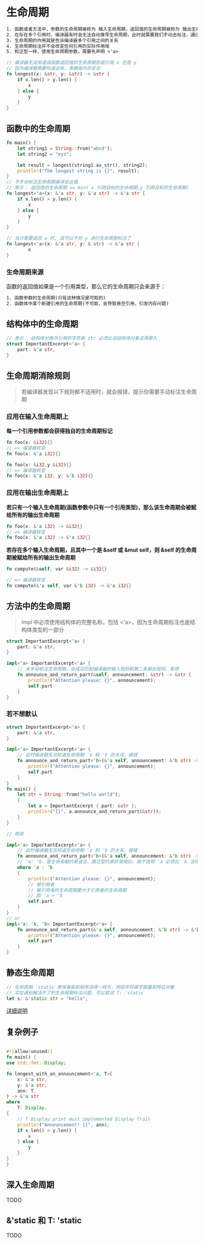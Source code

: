 # 生命周期<span id="lifetime"></span>

```txt
1. 函数或者方法中，参数的生命周期被称为 输入生命周期，返回值的生命周期被称为 输出生命周期
2. 在存在多个引用时，编译器有时会无法自动推导生命周期，此时就需要我们手动去标注，通过为参数标注合适的生命周期来帮助编译器进行引用检查的分析
3. 生命周期的作用就是告诉编译器多个引用之间的关系
4. 生命周期标注并不会改变任何引用的实际作用域
5. 和泛型一样，使用生命周期参数，需要先声明 <'a>

```

```rust
// 编译器无法知道该函数返回值的生命周期到底引用 x 还是 y
// 因为编译器需要知道这些，来确保内存安全
fn longest(x: &str, y: &str) -> &str {
    if x.len() > y.len() {
        x
    } else {
        y
    }
}
```

## 函数中的生命周期

```rust
fn main() {
    let string1 = String::from("abcd");
    let string2 = "xyz";

    let result = longest(string1.as_str(), string2);
    println!("The longest string is {}", result);
}
// 不手动标注生命周期编译会出错
// 表示： 返回值的生命周期 == min( x 引用目标的生命周期,y 引用目标的生命周期)
fn longest<'a>(x: &'a str, y: &'a str) -> &'a str {
    if x.len() > y.len() {
        x
    } else {
        y
    }
}

// 当只需要返回 x 时, 就可以不对 y 进行生命周期标注了
fn longest<'a>(x: &'a str, y: & str) -> &'a str {
        x
}
```

### 生命周期来源

函数的返回值如果是一个引用类型，那么它的生命周期只会来源于：

```txt
1. 函数参数的生命周期(只有这种情况是可取的)
2. 函数体中某个新建引用的生命周期(不可取，会导致悬空引用，引发内存问题)
```

## 结构体中的生命周期

```rust
// 表示： 结构体对象所引用的字符串 str 必须比该结构体对象活得更久
struct ImportantExcerpt<'a> {
    part: &'a str,
}
```

## 生命周期消除规则

> 若编译器发现以下规则都不适用时，就会报错，提示你需要手动标注生命周期

### 应用在输入生命周期上

**每一个引用参数都会获得独自的生命周期标记**

```rust
fn foo(x: &i32){}
// => 编译器转变
fn foo(x: &'a i32){}
```

```rust
fn foo(x: &i32,y &i32){}
// => 编译器转变
fn foo(x: &'a i32, y: &'b i32){}
```

### 应用在输出生命周期上

**若只有一个输入生命周期(函数参数中只有一个引用类型)，那么该生命周期会被赋给所有的输出生命周期**

```rust
fn foo(x: &'a i32) -> &i32{}
// => 编译器转变
fn foo(x: &'a i32) -> &'a i32{}
```

**若存在多个输入生命周期，且其中一个是 &self 或 &mut self，则 &self 的生命周期被赋给所有的输出生命周期**

```rust
fn compute(&self, var &i32) -> &i32{}

// => 编译器转变
fn compute(&'a self, var &'b i32) -> &'a i32{}

```

## 方法中的生命周期

> impl 中必须使用结构体的完整名称，包括 <'a>，因为生命周期标注也是结构体类型的一部分

```rust
struct ImportantExcerpt<'a> {
    part: &'a str,
}

impl<'a> ImportantExcerpt<'a> {
    // 未手动标注生命周期，会成功匹配编译器的输入规则和第二条输出规则，有效
    fn announce_and_return_part(&self, announcement: &str) -> &str {
        println!("Attention please: {}", announcement);
        self.part
    }
}
```

### 若不想默认

```rust
struct ImportantExcerpt<'a> {
    part: &'a str,
}

impl<'a> ImportantExcerpt<'a> {
    // 此时编译器无法知道生命周期 'a 和 'b 的关闭，报错
    fn announce_and_return_part<'b>(&'a self, announcement: &'b str) -> &'b str {
        println!("Attention please: {}", announcement);
        self.part
    }
}
fn main() {
    let str = String::from("hello world");
    {
        let a = ImportantExcerpt { part: &str };
        println!("{}", a.announce_and_return_part(&str));
    }
}

// 修改

impl<'a> ImportantExcerpt<'a> {
    // 此时编译器无法知道生命周期 'a 和 'b 的关系，报错
    fn announce_and_return_part<'b>(&'a self, announcement: &'b str) -> &'b str // 返回值是引用者
    // 'a: 'b，是生命周期约束语法，跟泛型约束非常相似，用于说明 'a 必须比 'b 活得久
    where 'a : 'b
    {
        println!("Attention please: {}", announcement);
        // 被引用者
        // 被引用者的生命周期要大于引用者的生命周期
        // 即 'a > 'b
        self.part
    }
}
// or
impl<'a: 'b, 'b> ImportantExcerpt<'a> {
    fn announce_and_return_part(&'a self, announcement: &'b str) -> &'b str {
        println!("Attention please: {}", announcement);
        self.part
    }
}
```

## 静态生命周期

```rust
// 生命周期 'static 意味着能和程序活得一样久，例如字符串字面量和特征对象
// 实在遇到解决不了的生命周期标注问题，可以尝试 T: 'static
let s: &'static str = "hello";
```

[详细说明](#static)

## 复杂例子

```rust

#![allow(unused)]
fn main() {
use std::fmt::Display;

fn longest_with_an_announcement<'a, T>(
    x: &'a str,
    y: &'a str,
    ann: T,
) -> &'a str
where
    T: Display,
{
    // T Display print must implemented Display Trait
    println!("Announcement! {}", ann);
    if x.len() > y.len() {
        x
    } else {
        y
    }
}
}
```

## 深入生命周期

TODO

## &'static 和 T: 'static <span id="static"></span>

TODO
